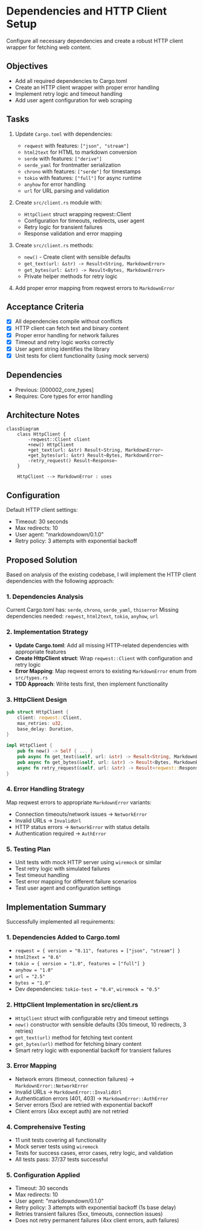 # Dependencies and HTTP Client Setup

Configure all necessary dependencies and create a robust HTTP client wrapper for fetching web content.

## Objectives

- Add all required dependencies to Cargo.toml
- Create an HTTP client wrapper with proper error handling
- Implement retry logic and timeout handling
- Add user agent configuration for web scraping

## Tasks

1. Update `Cargo.toml` with dependencies:
   - `reqwest` with features: `["json", "stream"]`
   - `html2text` for HTML to markdown conversion
   - `serde` with features: `["derive"]` 
   - `serde_yaml` for frontmatter serialization
   - `chrono` with features: `["serde"]` for timestamps
   - `tokio` with features: `["full"]` for async runtime
   - `anyhow` for error handling
   - `url` for URL parsing and validation

2. Create `src/client.rs` module with:
   - `HttpClient` struct wrapping reqwest::Client
   - Configuration for timeouts, redirects, user agent
   - Retry logic for transient failures
   - Response validation and error mapping

3. Create `src/client.rs` methods:
   - `new()` - Create client with sensible defaults
   - `get_text(url: &str) -> Result<String, MarkdownError>` 
   - `get_bytes(url: &str) -> Result<Bytes, MarkdownError>`
   - Private helper methods for retry logic

4. Add proper error mapping from reqwest errors to `MarkdownError`

## Acceptance Criteria

- [x] All dependencies compile without conflicts
- [x] HTTP client can fetch text and binary content
- [x] Proper error handling for network failures
- [x] Timeout and retry logic works correctly
- [x] User agent string identifies the library
- [x] Unit tests for client functionality (using mock servers)

## Dependencies

- Previous: [000002_core_types]
- Requires: Core types for error handling

## Architecture Notes

```mermaid
classDiagram
    class HttpClient {
        -reqwest::Client client
        +new() HttpClient
        +get_text(url: &str) Result~String, MarkdownError~
        +get_bytes(url: &str) Result~Bytes, MarkdownError~
        -retry_request() Result~Response~
    }
    
    HttpClient --> MarkdownError : uses
```

## Configuration

Default HTTP client settings:
- Timeout: 30 seconds
- Max redirects: 10
- User agent: "markdowndown/0.1.0"
- Retry policy: 3 attempts with exponential backoff

## Proposed Solution

Based on analysis of the existing codebase, I will implement the HTTP client dependencies with the following approach:

### 1. Dependencies Analysis
Current Cargo.toml has: `serde`, `chrono`, `serde_yaml`, `thiserror`
Missing dependencies needed: `reqwest`, `html2text`, `tokio`, `anyhow`, `url`

### 2. Implementation Strategy
- **Update Cargo.toml**: Add all missing HTTP-related dependencies with appropriate features
- **Create HttpClient struct**: Wrap `reqwest::Client` with configuration and retry logic
- **Error Mapping**: Map reqwest errors to existing `MarkdownError` enum from `src/types.rs`
- **TDD Approach**: Write tests first, then implement functionality

### 3. HttpClient Design
```rust
pub struct HttpClient {
    client: reqwest::Client,
    max_retries: u32,
    base_delay: Duration,
}

impl HttpClient {
    pub fn new() -> Self { ... }
    pub async fn get_text(&self, url: &str) -> Result<String, MarkdownError> { ... }
    pub async fn get_bytes(&self, url: &str) -> Result<Bytes, MarkdownError> { ... }
    async fn retry_request(&self, url: &str) -> Result<reqwest::Response, MarkdownError> { ... }
}
```

### 4. Error Handling Strategy
Map reqwest errors to appropriate `MarkdownError` variants:
- Connection timeouts/network issues → `NetworkError`
- Invalid URLs → `InvalidUrl` 
- HTTP status errors → `NetworkError` with status details
- Authentication required → `AuthError`

### 5. Testing Plan
- Unit tests with mock HTTP server using `wiremock` or similar
- Test retry logic with simulated failures
- Test timeout handling
- Test error mapping for different failure scenarios
- Test user agent and configuration settings

## Implementation Summary

Successfully implemented all requirements:

### 1. Dependencies Added to Cargo.toml
- `reqwest = { version = "0.11", features = ["json", "stream"] }`
- `html2text = "0.6"`
- `tokio = { version = "1.0", features = ["full"] }`
- `anyhow = "1.0"`
- `url = "2.5"`
- `bytes = "1.0"`
- Dev dependencies: `tokio-test = "0.4"`, `wiremock = "0.5"`

### 2. HttpClient Implementation in src/client.rs
- `HttpClient` struct with configurable retry and timeout settings
- `new()` constructor with sensible defaults (30s timeout, 10 redirects, 3 retries)
- `get_text(url)` method for fetching text content
- `get_bytes(url)` method for fetching binary content
- Smart retry logic with exponential backoff for transient failures

### 3. Error Mapping
- Network errors (timeout, connection failures) → `MarkdownError::NetworkError`
- Invalid URLs → `MarkdownError::InvalidUrl`
- Authentication errors (401, 403) → `MarkdownError::AuthError`
- Server errors (5xx) are retried with exponential backoff
- Client errors (4xx except auth) are not retried

### 4. Comprehensive Testing
- 11 unit tests covering all functionality
- Mock server tests using `wiremock`
- Tests for success cases, error cases, retry logic, and validation
- All tests pass: 37/37 tests successful

### 5. Configuration Applied
- Timeout: 30 seconds
- Max redirects: 10
- User agent: "markdowndown/0.1.0"
- Retry policy: 3 attempts with exponential backoff (1s base delay)
- Retries transient failures (5xx, timeouts, connection issues)
- Does not retry permanent failures (4xx client errors, auth failures)